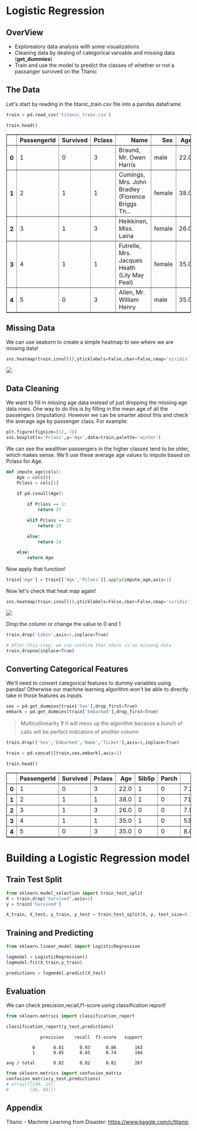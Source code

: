 # Logistic Regression

## OverView
* Exploreatory data analysis with some visualizations
* Cleaning data by dealing of categorical varoable and missing data (**get_dummies**)
* Train and use the model to predict the classes of whether or not a passanger survived on the Titanic
## The Data

Let's start by reading in the titanic_train.csv file into a pandas dataframe.


```python
train = pd.read_csv('titanic_train.csv')
```


```python
train.head()
```


<div>
<table border="1" class="dataframe">
  <thead>
    <tr style="text-align: right;">
      <th></th>
      <th>PassengerId</th>
      <th>Survived</th>
      <th>Pclass</th>
      <th>Name</th>
      <th>Sex</th>
      <th>Age</th>
      <th>SibSp</th>
      <th>Parch</th>
      <th>Ticket</th>
      <th>Fare</th>
      <th>Cabin</th>
      <th>Embarked</th>
    </tr>
  </thead>
  <tbody>
    <tr>
      <th>0</th>
      <td>1</td>
      <td>0</td>
      <td>3</td>
      <td>Braund, Mr. Owen Harris</td>
      <td>male</td>
      <td>22.0</td>
      <td>1</td>
      <td>0</td>
      <td>A/5 21171</td>
      <td>7.2500</td>
      <td>NaN</td>
      <td>S</td>
    </tr>
    <tr>
      <th>1</th>
      <td>2</td>
      <td>1</td>
      <td>1</td>
      <td>Cumings, Mrs. John Bradley (Florence Briggs Th...</td>
      <td>female</td>
      <td>38.0</td>
      <td>1</td>
      <td>0</td>
      <td>PC 17599</td>
      <td>71.2833</td>
      <td>C85</td>
      <td>C</td>
    </tr>
    <tr>
      <th>2</th>
      <td>3</td>
      <td>1</td>
      <td>3</td>
      <td>Heikkinen, Miss. Laina</td>
      <td>female</td>
      <td>26.0</td>
      <td>0</td>
      <td>0</td>
      <td>STON/O2. 3101282</td>
      <td>7.9250</td>
      <td>NaN</td>
      <td>S</td>
    </tr>
    <tr>
      <th>3</th>
      <td>4</td>
      <td>1</td>
      <td>1</td>
      <td>Futrelle, Mrs. Jacques Heath (Lily May Peel)</td>
      <td>female</td>
      <td>35.0</td>
      <td>1</td>
      <td>0</td>
      <td>113803</td>
      <td>53.1000</td>
      <td>C123</td>
      <td>S</td>
    </tr>
    <tr>
      <th>4</th>
      <td>5</td>
      <td>0</td>
      <td>3</td>
      <td>Allen, Mr. William Henry</td>
      <td>male</td>
      <td>35.0</td>
      <td>0</td>
      <td>0</td>
      <td>373450</td>
      <td>8.0500</td>
      <td>NaN</td>
      <td>S</td>
    </tr>
  </tbody>
</table>
</div>

## Missing Data

We can use seaborn to create a simple heatmap to see where we are missing data!


```python
sns.heatmap(train.isnull(),yticklabels=False,cbar=False,cmap='viridis')
```
![](https://i.imgur.com/Q8JMCvn.png)

## Data Cleaning
We want to fill in missing age data instead of just dropping the missing age data rows. One way to do this is by filling in the mean age of all the passengers (imputation). However we can be smarter about this and check the average age by passenger class. For example:



```python
plt.figure(figsize=(12, 7))
sns.boxplot(x='Pclass',y='Age',data=train,palette='winter')
```

We can see the wealthier passengers in the higher classes tend to be older, which makes sense. We'll use these average age values to impute based on Pclass for Age.


```python
def impute_age(cols):
    Age = cols[0]
    Pclass = cols[1]
    
    if pd.isnull(Age):

        if Pclass == 1:
            return 37

        elif Pclass == 2:
            return 29

        else:
            return 24

    else:
        return Age
```

Now apply that function!


```python
train['Age'] = train[['Age','Pclass']].apply(impute_age,axis=1)
```

Now let's check that heat map again!


```python
sns.heatmap(train.isnull(),yticklabels=False,cbar=False,cmap='viridis')
```
![](https://i.imgur.com/4szo3JA.png)

Drop the column or change the value to 0 and 1

```python
train.drop('Cabin',axis=1,inplace=True)
```

```python
# After this step, we can confirm that there is no missong data
train.dropna(inplace=True)
```

## Converting Categorical Features 

We'll need to convert categorical features to dummy variables using pandas! Otherwise our machine learning algorithm won't be able to directly take in those features as inputs.

```python
sex = pd.get_dummies(train['Sex'],drop_first=True)
embark = pd.get_dummies(train['Embarked'],drop_first=True)
```

> Multicollinearity :question:
> It will mess up the algorithm because a bunch of calls will be perfect indicators of another column


```python
train.drop(['Sex','Embarked','Name','Ticket'],axis=1,inplace=True)
```


```python
train = pd.concat([train,sex,embark],axis=1)
```


```python
train.head()
```
<div>
<table border="1" class="dataframe">
  <thead>
    <tr style="text-align: right;">
      <th></th>
      <th>PassengerId</th>
      <th>Survived</th>
      <th>Pclass</th>
      <th>Age</th>
      <th>SibSp</th>
      <th>Parch</th>
      <th>Fare</th>
      <th>male</th>
      <th>Q</th>
      <th>S</th>
    </tr>
  </thead>
  <tbody>
    <tr>
      <th>0</th>
      <td>1</td>
      <td>0</td>
      <td>3</td>
      <td>22.0</td>
      <td>1</td>
      <td>0</td>
      <td>7.2500</td>
      <td>1.0</td>
      <td>0.0</td>
      <td>1.0</td>
    </tr>
    <tr>
      <th>1</th>
      <td>2</td>
      <td>1</td>
      <td>1</td>
      <td>38.0</td>
      <td>1</td>
      <td>0</td>
      <td>71.2833</td>
      <td>0.0</td>
      <td>0.0</td>
      <td>0.0</td>
    </tr>
    <tr>
      <th>2</th>
      <td>3</td>
      <td>1</td>
      <td>3</td>
      <td>26.0</td>
      <td>0</td>
      <td>0</td>
      <td>7.9250</td>
      <td>0.0</td>
      <td>0.0</td>
      <td>1.0</td>
    </tr>
    <tr>
      <th>3</th>
      <td>4</td>
      <td>1</td>
      <td>1</td>
      <td>35.0</td>
      <td>1</td>
      <td>0</td>
      <td>53.1000</td>
      <td>0.0</td>
      <td>0.0</td>
      <td>1.0</td>
    </tr>
    <tr>
      <th>4</th>
      <td>5</td>
      <td>0</td>
      <td>3</td>
      <td>35.0</td>
      <td>0</td>
      <td>0</td>
      <td>8.0500</td>
      <td>1.0</td>
      <td>0.0</td>
      <td>1.0</td>
    </tr>
  </tbody>
</table>
</div>

# Building a Logistic Regression model



## Train Test Split


```python
from sklearn.model_selection import train_test_split
X = train.drop('Survived',axis=1)
y = train['Survived']
```


```python
X_train, X_test, y_train, y_test = train_test_split(X, y, test_size=0.30, random_state=101)
```
## Training and Predicting


```python
from sklearn.linear_model import LogisticRegression
```


```python
logmodel = LogisticRegression()
logmodel.fit(X_train,y_train)
```

```python
predictions = logmodel.predict(X_test)
```

## Evaluation

We can check precision,recall,f1-score using classification report!


```python
from sklearn.metrics import classification_report
```


```python
classification_report(y_test,predictions)
```

                 precision    recall  f1-score   support
    
              0       0.81      0.93      0.86       163
              1       0.85      0.65      0.74       104
    
    avg / total       0.82      0.82      0.81       267


```python
from sklearn.metrics import confusion_matrix
confusion_matrix(y_test,predictions)
# array([[148, 15],
#        [36, 68]])
```

## Appendix
Titanic - Machine Learning from Disaster: https://www.kaggle.com/c/titanic
